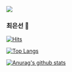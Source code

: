 <a href="https://hits.seeyoufarm.com"><img src="https://hits.seeyoufarm.com/api/count/incr/badge.svg?url=https%3A%2F%2Fgithub.com%2Fesun1903&count_bg=%235CB8F3&title_bg=%23555555&title=hits&edge_flat=false"/></a>


### 최은선 👋
<!--
**esun1903/esun1903** is a ✨ _special_ ✨ repository because its `README.md` (this file) appears on your GitHub profile.


Here are some ideas to get you started:

- 🔭 I’m currently working on ...
- 🌱 I’m currently learning ...
- 👯 I’m looking to collaborate on ...
- 🤔 I’m looking for help with ...
- 💬 Ask me about ...
- 📫 How to reach me: ...
- 😄 Pronouns: ...
- ⚡ Fun fact: ...
-->


[![Hits](https://hits.seeyoufarm.com/api/count/incr/badge.svg?url=https%3A%2F%2Fgithub.com%2Fsamuel950523%2F2Fesun1903.github.io&count_bg=%23000000&title_bg=%23F76712&icon=github.svg&icon_color=%23FFFFFF&title=hits&edge_flat=false)](https://hits.seeyoufarm.com)

[![Top Langs](https://github-readme-stats.vercel.app/api/top-langs/?username=esun1903)](https://github.com/2Fesun1903/github-readme-stats)

[![Anurag's github stats](https://github-readme-stats.vercel.app/api?username=esun1903&count_private=true&show_icons=true&theme=dracula)](https://github.com/2Fesun1903/github-readme-stats)
